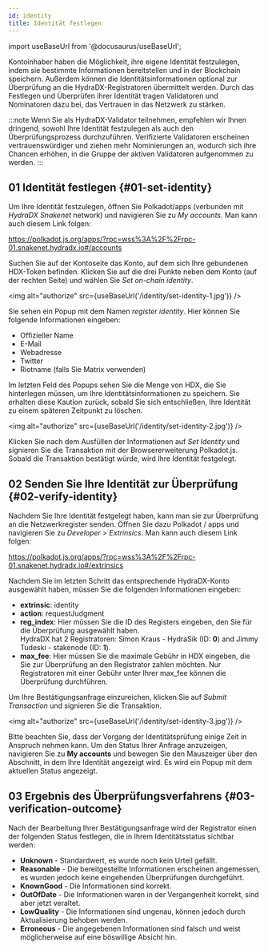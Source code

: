 ```yaml
---
id: identity
title: Identität festlegen
---
```


import useBaseUrl from '@docusaurus/useBaseUrl';

Kontoinhaber haben die Möglichkeit, ihre eigene Identität festzulegen, indem sie bestimmte Informationen bereitstellen und in der Blockchain speichern. Außerdem können die Identitätsinformationen optional zur Überprüfung an die HydraDX-Registratoren übermittelt werden. Durch das Festlegen und Überprüfen ihrer Identität tragen Validatoren und Nominatoren dazu bei, das Vertrauen in das Netzwerk zu stärken.

:::note
Wenn Sie als HydraDX-Validator teilnehmen, empfehlen wir Ihnen dringend, sowohl Ihre Identität festzulegen als auch den Überprüfungsprozess durchzuführen. Verifizierte Validatoren erscheinen vertrauenswürdiger und ziehen mehr Nominierungen an, wodurch sich ihre Chancen erhöhen, in die Gruppe der aktiven Validatoren aufgenommen zu werden.
:::

## 01 Identität festlegen {#01-set-identity}

Um Ihre Identität festzulegen, öffnen Sie Polkadot/apps (verbunden mit *HydraDX Snakenet* network) und navigieren Sie zu *My accounts*. Man kann auch diesem Link folgen:

https://polkadot.js.org/apps/?rpc=wss%3A%2F%2Frpc-01.snakenet.hydradx.io#/accounts

Suchen Sie auf der Kontoseite das Konto, auf dem sich Ihre gebundenen HDX-Token befinden. Klicken Sie auf die drei Punkte neben dem Konto (auf der rechten Seite) und wählen Sie *Set on-chain identity*.

<img alt="authorize" src={useBaseUrl('/identity/set-identity-1.jpg')} />

Sie sehen ein Popup mit dem Namen *register identity*. Hier können Sie folgende Informationen eingeben:

* Offizieller Name
* E-Mail
* Webadresse
* Twitter
* Riotname (falls Sie Matrix verwenden)

Im letzten Feld des Popups sehen Sie die Menge von HDX, die Sie hinterlegen müssen, um Ihre Identitätsinformationen zu speichern. Sie erhalten diese Kaution zurück, sobald Sie sich entschließen, Ihre Identität zu einem späteren Zeitpunkt zu löschen.

<img alt="authorize" src={useBaseUrl('/identity/set-identity-2.jpg')} />

Klicken Sie nach dem Ausfüllen der Informationen auf *Set Identity* und signieren Sie die Transaktion mit der Browsererweiterung Polkadot.js. Sobald die Transaktion bestätigt würde, wird Ihre Identität festgelegt.

## 02 Senden Sie Ihre Identität zur Überprüfung {#02-verify-identity}

Nachdem Sie Ihre Identität festgelegt haben, kann man sie zur Überprüfung an die Netzwerkregister senden. Öffnen Sie dazu Polkadot / apps und navigieren Sie zu *Developer* > *Extrinsics*. Man kann auch diesem Link folgen:

https://polkadot.js.org/apps/?rpc=wss%3A%2F%2Frpc-01.snakenet.hydradx.io#/extrinsics

Nachdem Sie im letzten Schritt das entsprechende HydraDX-Konto ausgewählt haben, müssen Sie die folgenden Informationen eingeben:

* **extrinsic**: identity
* **action**: requestJudgment
* **reg_index**: Hier müssen Sie die ID des Registers eingeben, den Sie für die Überprüfung ausgewählt haben.  
HydraDX hat 2 Registratoren: Simon Kraus - HydraSik (ID: **0**) and Jimmy Tudeski - stakenode (ID: **1**).
* **max_fee**: Hier müssen Sie die maximale Gebühr in HDX eingeben, die Sie zur Überprüfung an den Registrator zahlen möchten. Nur Registratoren mit einer Gebühr unter Ihrer max_fee können die Überprüfung durchführen.

Um Ihre Bestätigungsanfrage einzureichen, klicken Sie auf *Submit Transaction* und signieren Sie die Transaktion.

<img alt="authorize" src={useBaseUrl('/identity/set-identity-3.jpg')} />

Bitte beachten Sie, dass der Vorgang der Identitätsprüfung einige Zeit in Anspruch nehmen kann. Um den Status Ihrer Anfrage anzuzeigen, navigieren Sie zu **My accounts** und bewegen Sie den Mauszeiger über den Abschnitt, in dem Ihre Identität angezeigt wird. Es wird ein Popup mit dem aktuellen Status angezeigt.

## 03 Ergebnis des Überprüfungsverfahrens {#03-verification-outcome}

Nach der Bearbeitung Ihrer Bestätigungsanfrage wird der Registrator einen der folgenden Status festlegen, die in Ihrem Identitätsstatus sichtbar werden:

* **Unknown** - Standardwert, es wurde noch kein Urteil gefällt.
* **Reasonable** - Die bereitgestellte Informationen erscheinen angemessen, es wurden jedoch keine eingehenden Überprüfungen durchgeführt.
* **KnownGood** - Die Informationen sind korrekt.
* **OutOfDate** - Die Informationen waren in der Vergangenheit korrekt, sind aber jetzt veraltet.
* **LowQuality** - Die Informationen sind ungenau, können jedoch durch Aktualisierung behoben werden.
* **Erroneous** - Die angegebenen Informationen sind falsch und weist möglicherweise auf eine böswillige Absicht hin.
